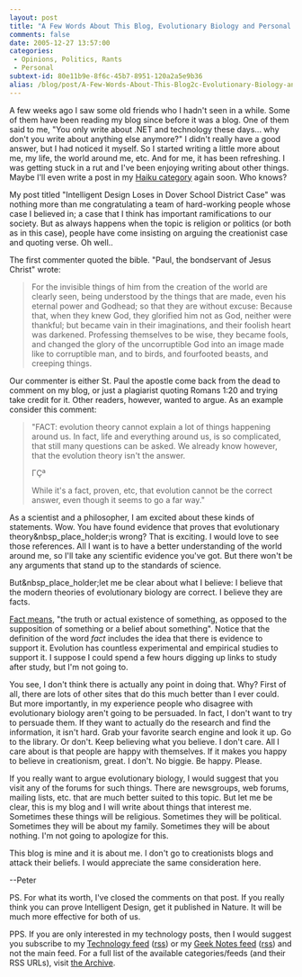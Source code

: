 ```yaml
---
layout: post
title: "A Few Words About This Blog, Evolutionary Biology and Personal Happiness"
comments: false
date: 2005-12-27 13:57:00
categories:
 - Opinions, Politics, Rants
 - Personal
subtext-id: 80e11b9e-8f6c-45b7-8951-120a2a5e9b36
alias: /blog/post/A-Few-Words-About-This-Blog2c-Evolutionary-Biology-and-Personal-Happiness.aspx
---
```



A few weeks ago I saw some old friends who I hadn't seen in a while. Some of them have been reading my blog since before it was a blog. One of them said to me, "You only write about .NET and technology these days... why don't you write about anything else anymore?" I didn't really have a good answer, but I had noticed it myself. So I started writing a little more about me, my life, the world around me, etc. And for me, it has been refreshing. I was getting stuck in a rut and I've been enjoying writing about other things. Maybe I'll even write a post in my [Haiku category](http://www.peterprovost.org/category/21.aspx) again soon. Who knows?

My post titled "Intelligent Design Loses in Dover School District Case" was nothing more than me congratulating a team of hard-working people whose case I believed in; a case that I think has important ramifications to our society. But as always happens when the topic is religion or politics (or both as in this case), people have come insisting on arguing the creationist case and quoting verse. Oh well..

The first commenter quoted the bible. "Paul, the bondservant of Jesus Christ" wrote:

> For the invisible things of him from the creation of the world are clearly seen, being understood by the things that are made, even his eternal power and Godhead; so that they are without excuse: Because that, when they knew God, they glorified him not as God, neither were thankful; but became vain in their imaginations, and their foolish heart was darkened. Professing themselves to be wise, they became fools, and changed the glory of the uncorruptible God into an image made like to corruptible man, and to birds, and fourfooted beasts, and creeping things. 

Our commenter is either St. Paul the apostle come back from the dead to comment on my blog, or just a plagiarist quoting Romans 1:20 and trying take credit for it. Other readers, however, wanted to argue. As an example consider this comment:

> "FACT: evolution theory cannot explain a lot of things happening around us. In fact, life and everything around us, is so complicated, that still many questions can be asked. We already know however, that the evolution theory isn't the answer.
> 
> ΓÇª
> 
> While it's a fact, proven, etc, that evolution cannot be the correct answer, even though it seems to go a far way."

As a scientist and a philosopher, I am excited about these kinds of statements. Wow. You have found evidence that proves that evolutionary theory&nbsp_place_holder;is wrong? That is exciting. I would love to see those references. All I want is to have a better understanding of the world around me, so I'll take any scientific evidence you've got. But there won't be any arguments that stand up to the standards of science.

But&nbsp_place_holder;let me be clear about what I believe: I believe that the modern theories of evolutionary biology are correct. I believe they are facts.

[Fact means](http://encarta.msn.com/encnet/features/dictionary/dictionaryresults.aspx?form='DESKWP&search=fact'), "the truth or actual existence of something, as opposed to the supposition of something or a belief about something". Notice that the definition of the word _fact_ includes the idea that there is evidence to support it. Evolution has countless experimental and empirical studies to support it. I suppose I could spend a few hours digging up links to study after study, but I'm not going to.

You see, I don't think there is actually any point in doing that. Why? First of all, there are lots of other sites that do this much better than I ever could. But more importantly, in my experience people who disagree with evolutionary biology aren't going to be persuaded. In fact, I don't want to try to persuade them. If they want to actually do the research and find the information, it isn't hard. Grab your favorite search engine and look it up. Go to the library. Or don't. Keep believing what you believe. I don't care. All I care about is that people are happy with themselves. If it makes you happy to believe in creationism, great. I don't. No biggie. Be happy. Please.

If you really want to argue evolutionary biology, I would suggest that you visit any of the forums for such things. There are newsgroups, web forums, mailing lists, etc. that are much better suited to this topic. But let me be clear, this is my blog and I will write about things that interest me. Sometimes these things will be religious. Sometimes they will be political. Sometimes they will be about my family. Sometimes they will be about nothing. I'm not going to apologize for this. 

This blog is mine and it is about me. I don't go to creationists blogs and attack their beliefs. I would appreciate the same consideration here.

--Peter

PS. For what its worth, I've closed the comments on that post. If you really think you can prove Intelligent Design, get it published in Nature. It will be much more effective for both of us.

PPS. If you are only interested in my technology posts, then I would suggest you subscribe to my [Technology feed](http://www.peterprovost.org/category/11.aspx) ([rss](http://www.peterprovost.org/category/11.aspx/rss)) or my [Geek Notes feed](http://www.peterprovost.org/category/7.aspx) ([rss](http://www.peterprovost.org/category/7.aspx/rss)) and not the main feed. For a full list of the available categories/feeds (and their RSS URLs), visit [the Archive](http://www.peterprovost.org/archives.aspx).

